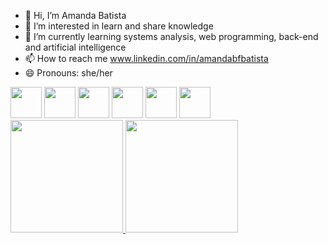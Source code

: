 - 👋 Hi, I’m Amanda Batista
- 👀 I’m interested in learn and share knowledge
- 🌱 I’m currently learning systems analysis, web programming, back-end and artificial intelligence
- 📫 How to reach me www.linkedin.com/in/amandabfbatista
- 😄 Pronouns: she/her
<!---
Kento-Izumi2/Kento-Izumi2 is a ✨ special ✨ repository because its `README.md` (this file) appears on your GitHub profile.
You can click the Preview link to take a look at your changes.
--->
 
<img src="https://cdn.jsdelivr.net/gh/devicons/devicon/icons/android/android-original-wordmark.svg" width="50"/>
<img src="https://cdn.jsdelivr.net/gh/devicons/devicon/icons/azure/azure-original.svg" width="50"/>
<img src="https://cdn.jsdelivr.net/gh/devicons/devicon/icons/composer/composer-original.svg" width="50"/>
<img src="https://cdn.jsdelivr.net/gh/devicons/devicon/icons/laravel/laravel-plain-wordmark.svg" width="50" />
<img src="https://cdn.jsdelivr.net/gh/devicons/devicon/icons/html5/html5-original-wordmark.svg" width="50" />
<img src="https://cdn.jsdelivr.net/gh/devicons/devicon/icons/mysql/mysql-original.svg" width="50"/>
          
               
       
          
         






<div>
<a href="https://github.com/seu-usuário-aqui">
<img height="180em" src="https://github-readme-stats.vercel.app/api/top-langs/?username=Kento-Izumi2&layout=compact&langs_count=7&theme=dracula"/>
<img height="180em" src="https://github-readme-stats.vercel.app/api?username=Kento-Izumi2&show_icons=true&theme=dracula&include_all_commits=true&count_private=true"/>
</div>



